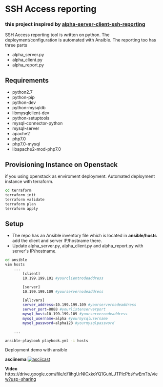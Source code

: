 # SSH Access reporting
### this project inspired by [alpha-server-client-ssh-reporting](https://github.com/terminalninja/alpha-server-client-ssh-reporting ) 

SSH Access reporting tool is written on python.   The deployment/configuration is automated with Ansible. The reporting too has three parts
  - alpha_server.py
  - alpha_client.py
  - alpha_report.py

## Requirements

  - python2.7
  - python-pip
  - python-dev
  - python-mysqldb
  - libmysqlclient-dev
  - python-setuptools
  - mysql-connector-python
  - mysql-server
  - apache2
  - php7.0
  - php7.0-mysql
  - libapache2-mod-php7.0

## Provisioning Instance on Openstack
if you using openstack as enviroment deployment. Automated deployment instance with terraform.
```bash
cd terraform
terraform init
terraform validate
terraform plan
terraform apply
```

## Setup 
- The repo has an Ansible inventory file which is located in **ansible/hosts** add the client and server IP/hostname there.  
- Update alpha_server.py, alpha_client.py and alpha_report.py with server's IP/hostname. 

```bash
cd ansible
vim hosts
    ...
        [client]
        10.199.199.101 #yourclientnodeaddress

        [server]
        10.199.199.109 #yourservernodeaddress

        [all:vars]
        server_address=10.199.199.109 #yourservernodeaddress
        server_port=8888 #yourlistenserverport
        mysql_host=10.199.199.109 #yourservernodeaddress
        mysql_username=alpha #yourmysqlusername
        mysql_password=alpha123 #yourmysqlpassword

    ...

ansible-playbook playbook.yml -i hosts
```
Deployment demo with ansible    
  
**asciinema**
[![asciicast](https://asciinema.org/a/247839.svg)](https://asciinema.org/a/247839)  
  
**Video**   
https://drive.google.com/file/d/1ihgUrNICxkoYQ1GuhLJTPIcPbsYwEmTb/view?usp=sharing  






